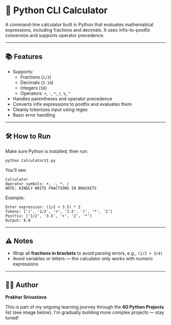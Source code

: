 # 🧮 Python CLI Calculator

A command-line calculator built in Python that evaluates mathematical expressions, including fractions and decimals. It uses infix-to-postfix conversion and supports operator precedence.

---

## 📚 Features

- Supports:
  - Fractions (`1/2`)
  - Decimals (`3.14`)
  - Integers (`10`)
  - Operators: `+`, `-`, `*`, `/`, `%`, `^`
- Handles parentheses and operator precedence
- Converts infix expressions to postfix and evaluates them
- Cleanly tokenizes input using regex
- Basic error handling

---

## 🛠️ How to Run

Make sure Python is installed, then run:

```bash
python CalculatorV1.py
```

You’ll see:

```
Calculator
Operator symbols: +, -, *, /
NOTE: KINDLY WRITE FRACTIONS IN BRACKETS
```

Example:

```
Enter expression: (1/2 + 3.5) * 2
Tokens: ['(', '1/2', '+', '3.5', ')', '*', '2']
Postfix: ['1/2', '3.5', '+', '2', '*']
Output: 8.0
```

---

## ⚠️ Notes

- Wrap all **fractions in brackets** to avoid parsing errors, e.g., `(1/2 + 3/4)`
- Avoid variables or letters — the calculator only works with numeric expressions

---

## 👨‍💻 Author

**Prakhar Srivastava**

This is part of my ongoing learning journey through the **60 Python Projects** list (see image below). I'm gradually building more complex projects — stay tuned!
